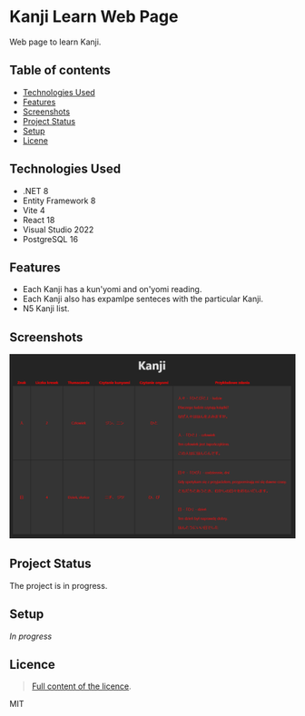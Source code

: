 # Kanji Learn Web Page
Web page to learn Kanji.

## Table of contents
* [Technologies Used](#technologies-used)
* [Features](#features)
* [Screenshots](#screenshots)
* [Project Status](#project-status)
* [Setup](#setup)
* [Licene](#licence)

## Technologies Used
- .NET 8
- Entity Framework 8
- Vite 4
- React 18
- Visual Studio 2022
- PostgreSQL 16

## Features
- Each Kanji has a kun'yomi and on'yomi reading.
- Each Kanji also has expamlpe senteces with the particular Kanji.
- N5 Kanji list.

## Screenshots
![main_page](Images/main_page.png)

## Project Status
The project is in progress.

## Setup
_In progress_

## Licence
> [Full content of the licence](LICENSE).

MIT